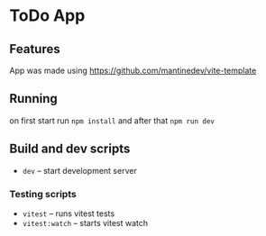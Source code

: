 # ToDo App

## Features

App was made using https://github.com/mantinedev/vite-template

## Running

on first start run
`npm install`
and after that 
`npm run dev`

## Build and dev scripts

- `dev` – start development server

### Testing scripts

- `vitest` – runs vitest tests
- `vitest:watch` – starts vitest watch

